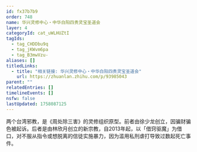 ```yaml
---
id: fx37b7b9
order: 748
name: 华兴灵修中心・中华白阳四贵灵宝圣道会
layer: 4
categoryId: cat_uWLHUZtI
tagIds:
  - tag_CHDDbu9q
  - tag_jKWvm6pa
  - tag_B3mwVzu-
aliases: []
titledLinks:
  - title: "相关链接: 华兴灵修中心・中华白阳四贵灵宝圣道会"
    url: https://zhuanlan.zhihu.com/p/93985043
parent: ""
relatedEntries: []
timelineEvents: []
nsfw: false
lastUpdated: 1758087125
---
```


两个台湾邪教，是《周处除三害》的灵修组织原型。前者由徐少龙创立，因骗财骗色被起诉。后者是由林欣月创立的新宗教，自2013年起，以「借窍驱魔」为借口，对不服从指令或想脱离的信徒实施暴力，因为滥用私刑虐打导致过数起死亡事件。